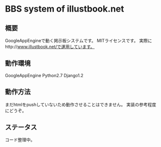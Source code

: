 BBS system of illustbook.net
=============

概要
-------

GoogleAppEngineで動く掲示板システムです。
MITライセンスです。
実際にhttp://www.illustbook.net/で運用しています。

動作環境
-------

GoogleAppEngine
Python2.7
Django1.2

動作方法
-------

まだhtmlをpushしていないため動作させることはできません。
実装の参考程度にどうぞ。

ステータス
-------

コード整理中。
